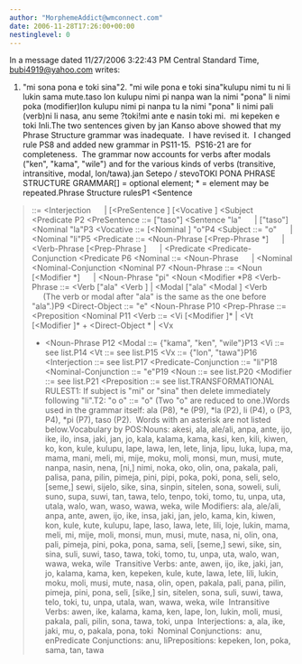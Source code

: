 ```yaml
---
author: "MorphemeAddict@wmconnect.com"
date: 2006-11-28T17:26:00+00:00
nestinglevel: 0
---
```

In a message dated 11/27/2006 3:22:43 PM Central Standard Time, [bubi4919@yahoo.com](mailto://bubi4919@yahoo.com) writes:
1. "mi sona pona e toki sina"2. "mi wile pona e toki sina"kulupu nimi tu ni li lukin sama mute.taso lon kulupu nimi pi nanpa wan la nimi "pona" li nimi poka (modifier)lon kulupu nimi pi nanpa tu la nimi "pona" li nimi pali (verb)ni li nasa, anu seme ?toki!mi ante e nasin toki mi.  mi kepeken e toki Inli.The two sentences given by jan Kanso above showed that my Phrase Structure grammar was inadequate.  I have revised it.  I changed rule PS8 and added new grammar in PS11-15.  PS16-21 are for completeness.  The grammar now accounts for verbs after modals ("ken", "kama", "wile") and for the various kinds of verbs (transitive, intransitive, modal, lon/tawa).jan Setepo / stevoTOKI PONA PHRASE STRUCTURE GRAMMAR\[\] = optional element; \* = element may be repeated.Phrase Structure rulesP1 <Sentence
> ::= <Interjection
>      | \[<PreSentence
>\] \[<Vocative
>\] <Subject
> <Predicate
>P2 <PreSentence
> ::= \["taso"\] <Sentence
> "la"      | \["taso"\] <Nominal
> "la"P3 <Vocative
> ::= \[<Nominal
>\] "o"P4 <Subject
> ::= "o"      | <Nominal
> "li"P5 <Predicate
> ::= <Noun-Phrase
> \[<Prep-Phrase
>\*\]      | <Verb-Phrase
> \[<Prep-Phrase
>\]      | <Predicate
> <Predicate-Conjunction
> <Predicate
>P6 <Nominal
> ::= <Noun-Phrase
>      | <Nominal
> <Nominal-Conjunction
> <Nominal
>P7 <Noun-Phrase
> ::= <Noun
> \[<Modifier
>\*\]      | <Noun-Phrase
> "pi" <Noun
> <Modifier
>\*P8 <Verb-Phrase
> ::= <Verb
> \["ala" <Verb
>\] | <Modal
> \["ala" <Modal
>\] <Verb
>      (The verb or modal after "ala" is the same as the one before "ala".)P9 <Direct-Object
> ::= "e" <Noun-Phrase
>P10 <Prep-Phrase
> ::= <Preposition
> <Nominal
>P11 <Verb
> ::= <Vi
> \[<Modifier
>\]\* | <Vt
> \[<Modifier
>\]\* + <Direct-Object
>\* | <Vx
> + <Noun-Phrase
>P12 <Modal
> ::= {"kama", "ken", "wile"}P13 <Vi
> ::= see list.P14 <Vt
> ::= see list.P15 <Vx
> ::= {"lon", "tawa"}P16 <Interjection
> ::= see list.P17 <Predicate-Conjunction
> ::= "li"P18 <Nominal-Conjunction
> ::= "e"P19 <Noun
> ::= see list.P20 <Modifier
> ::= see list.P21 <Preposition
> ::= see list.TRANSFORMATIONAL RULEST1: If subject is "mi" or "sina" then delete immediately following "li".T2: "o o" ::= "o" (Two "o" are reduced to one.)Words used in the grammar itself: ala (P8), \*e (P9), \*la (P2), li (P4), o (P3, P4), \*pi (P7), taso (P2).  Words with an asterisk are not listed below.Vocabulary by POS:Nouns: akesi, ala, ale/ali, anpa, ante, ijo, ike, ilo, insa, jaki, jan, jo, kala, kalama, kama, kasi, ken, kili, kiwen, ko, kon, kule, kulupu, lape, lawa, len, lete, linja, lipu, luka, lupa, ma, mama, mani, meli, mi, mije, moku, moli, monsi, mun, musi, mute, nanpa, nasin, nena, \[ni,\] nimi, noka, oko, olin, ona, pakala, pali, palisa, pana, pilin, pimeja, pini, pipi, poka, poki, pona, seli, selo, \[seme,\] sewi, sijelo, sike, sina, sinpin, sitelen, sona, soweli, suli, suno, supa, suwi, tan, tawa, telo, tenpo, toki, tomo, tu, unpa, uta, utala, walo, wan, waso, wawa, weka, wile Modifiers: ala, ale/ali, anpa, ante, awen, ijo, ike, insa, jaki, jan, jelo, kama, kin, kiwen, kon, kule, kute, kulupu, lape, laso, lawa, lete, lili, loje, lukin, mama, meli, mi, mije, moli, monsi, mun, musi, mute, nasa, ni, olin, ona, pali, pimeja, pini, poka, pona, sama, seli, \[seme,\] sewi, sike, sin, sina, suli, suwi, taso, tawa, toki, tomo, tu, unpa, uta, walo, wan, wawa, weka, wile  Transitive Verbs: ante, awen, ijo, ike, jaki, jan, jo, kalama, kama, ken, kepeken, kule, kute, lawa, lete, lili, lukin, moku, moli, musi, mute, nasa, olin, open, pakala, pali, pana, pilin, pimeja, pini, pona, seli, \[sike,\] sin, sitelen, sona, suli, suwi, tawa, telo, toki, tu, unpa, utala, wan, wawa, weka, wile  Intransitive Verbs: awen, ike, kalama, kama, ken, lape, lon, lukin, moli, musi, pakala, pali, pilin, sona, tawa, toki, unpa  Interjections: a, ala, ike, jaki, mu, o, pakala, pona, toki  Nominal Conjunctions:  anu, enPredicate Conjunctions: anu, liPrepositions: kepeken, lon, poka, sama, tan, tawa